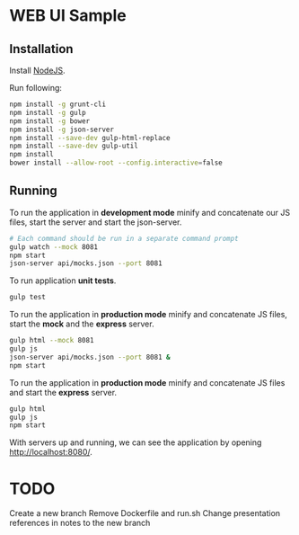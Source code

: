 WEB UI Sample
=============

Installation
------------

Install [NodeJS](http://nodejs.org/).

Run following:

```bash
npm install -g grunt-cli
npm install -g gulp
npm install -g bower
npm install -g json-server
npm install --save-dev gulp-html-replace
npm install --save-dev gulp-util
npm install
bower install --allow-root --config.interactive=false
```

Running
-------

To run the application in **development mode** minify and concatenate our JS files, start the server and start the json-server.

```bash
# Each command should be run in a separate command prompt
gulp watch --mock 8081
npm start
json-server api/mocks.json --port 8081
```

To run application **unit tests**.

```bash
gulp test
```

To run the application in **production mode** minify and concatenate JS files, start the **mock** and the **express** server.

```bash
gulp html --mock 8081
gulp js
json-server api/mocks.json --port 8081 &
npm start
```

To run the application in **production mode** minify and concatenate JS files and start the **express** server.

```bash
gulp html
gulp js
npm start
```

With servers up and running, we can see the application by opening [http://localhost:8080/](http://localhost:8080/).


TODO
====

Create a new branch
Remove Dockerfile and run.sh
Change presentation references in notes to the new branch

